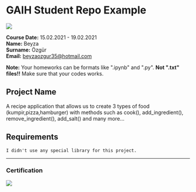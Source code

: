 # GAIH Student Repo Example
![](img/logo.png)

**Course Date:** 15.02.2021 - 19.02.2021  
**Name:** Beyza  
**Surname:** Özgür  
**Email:** beyzaozgur35@hotmail.com  

**Note:** Your homeworks can be formats like ".ipynb" and ".py". **Not ".txt" files!!** Make sure that your codes works.  

## Project Name
A recipe application that allows us to create 3 types of food (kumpir,pizza,hamburger) with methods such as cook(), add_ingredient(), remove_ingredient(), add_salt() and many more...  

## Requirements
```
I didn't use any special library for this project.

```
---

### Certification
![](img/certificate_ex.png)


